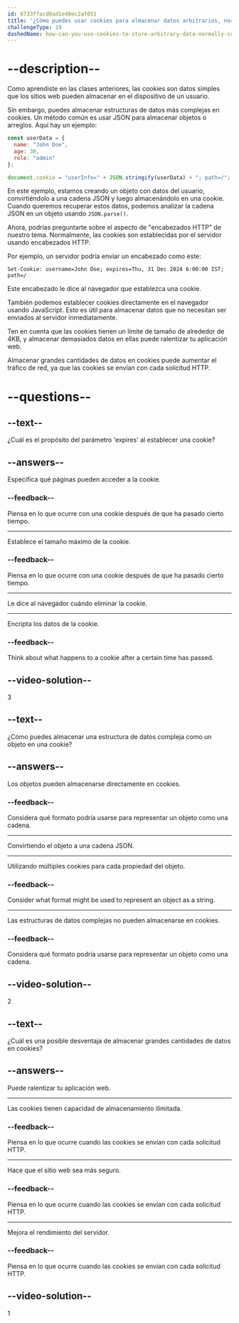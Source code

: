 ```yaml
---
id: 6733ffacd0ad1e49ec2af051
title: '¿Cómo puedes usar cookies para almacenar datos arbitrarios, normalmente controlados por encabezados HTTP?'
challengeType: 19
dashedName: how-can-you-use-cookies-to-store-arbitrary-data-normally-controlled-by-http-headers
---
```


# --description--

Como aprendiste en las clases anteriores, las cookies son datos simples que los sitios web pueden almacenar en el dispositivo de un usuario.

Sin embargo, puedes almacenar estructuras de datos más complejas en cookies. Un método común es usar JSON para almacenar objetos o arreglos. Aquí hay un ejemplo:

```js
const userData = {
  name: "John Doe",
  age: 30,
  role: "admin"
};

document.cookie = "userInfo=" + JSON.stringify(userData) + "; path=/";
```

En este ejemplo, estamos creando un objeto con datos del usuario, convirtiéndolo a una cadena JSON y luego almacenándolo en una cookie. Cuando queremos recuperar estos datos, podemos analizar la cadena JSON en un objeto usando `JSON.parse()`.

Ahora, podrías preguntarte sobre el aspecto de "encabezados HTTP" de nuestro tema. Normalmente, las cookies son establecidas por el servidor usando encabezados HTTP.

Por ejemplo, un servidor podría enviar un encabezado como este:

```http
Set-Cookie: username=John Doe; expires=Thu, 31 Dec 2024 6:00:00 IST; path=/
```

Este encabezado le dice al navegador que establezca una cookie.

También podemos establecer cookies directamente en el navegador usando JavaScript. Esto es útil para almacenar datos que no necesitan ser enviados al servidor inmediatamente.

Ten en cuenta que las cookies tienen un límite de tamaño de alrededor de 4KB, y almacenar demasiados datos en ellas puede ralentizar tu aplicación web.

Almacenar grandes cantidades de datos en cookies puede aumentar el tráfico de red, ya que las cookies se envían con cada solicitud HTTP.

# --questions--

## --text--

¿Cuál es el propósito del parámetro 'expires' al establecer una cookie?

## --answers--

Especifica qué páginas pueden acceder a la cookie.

### --feedback--

Piensa en lo que ocurre con una cookie después de que ha pasado cierto tiempo.

---

Establece el tamaño máximo de la cookie.

### --feedback--

Piensa en lo que ocurre con una cookie después de que ha pasado cierto tiempo.

---

Le dice al navegador cuándo eliminar la cookie.

---

Encripta los datos de la cookie.

### --feedback--

Think about what happens to a cookie after a certain time has passed.

## --video-solution--

3

## --text--

¿Cómo puedes almacenar una estructura de datos compleja como un objeto en una cookie?

## --answers--

Los objetos pueden almacenarse directamente en cookies.

### --feedback--

Considera qué formato podría usarse para representar un objeto como una cadena.

---

Convirtiendo el objeto a una cadena JSON.

---

Utilizando múltiples cookies para cada propiedad del objeto.

### --feedback--

Consider what format might be used to represent an object as a string.

---

Las estructuras de datos complejas no pueden almacenarse en cookies.

### --feedback--

Considera qué formato podría usarse para representar un objeto como una cadena.

## --video-solution--

2

## --text--

¿Cuál es una posible desventaja de almacenar grandes cantidades de datos en cookies?

## --answers--

Puede ralentizar tu aplicación web.

---

Las cookies tienen capacidad de almacenamiento ilimitada.

### --feedback--

Piensa en lo que ocurre cuando las cookies se envían con cada solicitud HTTP.

---

Hace que el sitio web sea más seguro.

### --feedback--

Piensa en lo que ocurre cuando las cookies se envían con cada solicitud HTTP.

---

Mejora el rendimiento del servidor.

### --feedback--

Piensa en lo que ocurre cuando las cookies se envían con cada solicitud HTTP.

## --video-solution--

1
